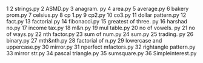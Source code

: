 1 2 strings.py
2 ASMD.py
3 anagram. py
4 area.py
5 average.py
6 bakery prom.py
7 celsius.py
8 cp 1.py
9 cp2.py
10 co3.py
11 dollar pattern.py
12 fact.py
13 factorial.py
14 fibonacci.py
15 greatest of three. py
16 harshad no.py
17 income tax.py
18 m&n.py
19 mul table.py
20 no of vowels. py
21 no of ways.py
22 nth factor.py
23 sum of num.py
24 sum.py
25 trading. py
26 binary.py
27 mth&nth.py
28 factorial of n.py
29 lowercase and uppercase.py
30 mirror.py
31 nperfect mfactors.py
32 rightangle pattern.py
33 mirror str.py
34 pascal triangle.py
35 sumsquare.py
36 Simpleinterest.py
